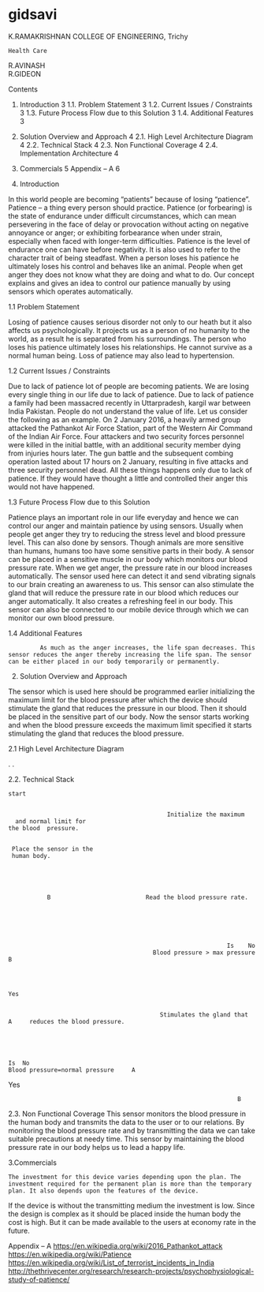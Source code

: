# gidsavi
K.RAMAKRISHNAN COLLEGE OF ENGINEERING, Trichy


	Health Care








                  	          
R.AVINASH	
R.GIDEON	





























Contents
1.	Introduction	3
1.1.	Problem Statement	3
1.2.	Current Issues / Constraints	3
1.3.	Future Process Flow due to this Solution	3
1.4.	Additional Features	3
2.	Solution Overview and Approach	4
2.1.	 High Level Architecture Diagram	4
2.2.	Technical Stack	4
2.3.	Non Functional Coverage	4
2.4.	Implementation Architecture	4
3.	Commercials	5
Appendix – A	6





































1.	Introduction
                
 In this world people are becoming “patients” because of losing “patience”. Patience – a thing every person should practice. Patience (or forbearing) is the state of endurance under difficult circumstances, which can mean persevering in the face of delay or provocation without acting on negative annoyance or anger; or exhibiting forbearance when under strain, especially when faced with longer-term difficulties. Patience is the level of endurance one can have before negativity. It is also used to refer to the character trait of being steadfast. When a person loses his patience he ultimately loses his control and behaves like an animal. People when get anger they does not know what they are doing and what to do. Our concept explains and gives an idea to control our patience manually by using sensors which operates automatically.

1.1	Problem Statement
                  
Losing of patience causes serious disorder not only to our heath but it also affects us psychologically. It projects us as a person of no humanity to the world, as a result he is separated from his surroundings. The person who loses his patience ultimately loses his relationships.  He cannot survive as a normal human being. Loss of patience may also lead to hypertension. 

1.2	Current Issues / Constraints 
                 
Due to lack of patience lot of people are becoming patients. We are losing every single thing in our life due to lack of patience. Due to lack of patience a family had been massacred recently in Uttarpradesh, kargil war between India Pakistan. People do not understand the value of life. Let us consider the following as an example. On 2 January 2016, a heavily armed group attacked the Pathankot Air Force Station, part of the Western Air Command of the Indian Air Force. Four attackers and two security forces personnel were killed in the initial battle, with an additional security member dying from injuries hours later. The gun battle and the subsequent combing operation lasted about 17 hours on 2 January, resulting in five attacks and three security personnel dead. All these things happens only due to lack of patience. If they would have thought a little and controlled their anger this would not have happened.

1.3	Future Process Flow due to this Solution

Patience plays an important role in our life everyday and hence we can control our anger and maintain patience by using sensors. Usually when people get anger they try to reducing the stress level and blood pressure level. This can also done by sensors. Though animals are more sensitive than humans, humans too have some sensitive parts in their body. A sensor can be placed in a sensitive muscle in our body which monitors our blood pressure rate. When we get anger, the pressure rate in our blood increases automatically. The sensor used here can detect it and send vibrating signals to our brain creating an awareness to us. This sensor can also stimulate the gland that will reduce the pressure rate in our blood which reduces our anger automatically. It also creates a refreshing feel in our body. This sensor can also be connected to our mobile device through which we can monitor our own blood pressure.



1.4	Additional Features

             As much as the anger increases, the life span decreases. This sensor reduces the anger thereby increasing the life span. The sensor can be either placed in our body temporarily or permanently. 
2.	Solution Overview and Approach

The sensor which is used here should be programmed earlier initializing the maximum limit for the blood pressure after which the device should stimulate the gland that reduces the pressure in our blood.
Then it should be placed in the sensitive part of our body.
Now the sensor starts working and when the blood pressure exceeds the maximum limit specified it starts stimulating the gland that reduces the blood pressure.

2.1	 High Level Architecture Diagram

  





	

	
.
.
	




















2.2. Technical Stack 


	start


                                                 Initialize the maximum
	  and normal limit for 	
	the blood  pressure.


	 Place the sensor in the 
	 human body.




                                            
               B                           Read the blood pressure rate.





	  
                                                                  Is	No
                                             Blood pressure > max pressure   	B




	Yes

	
                                               Stimulates the gland that 
	A	  reduces the blood pressure.




	
  	Is	No
	Blood pressure=normal pressure	   A




Yes

                                                                    
                                                                     B
2.3. Non Functional Coverage
This sensor monitors the blood pressure in the human body and transmits the data to the user or to our relations. By monitoring the blood pressure rate and by transmitting the data we can take suitable precautions at needy time. This sensor by maintaining the blood pressure rate in our body helps us to lead a happy life.

3.Commercials
           
	The investment for this device varies depending upon the plan. The investment required for the permanent plan is more than the temporary plan. It also depends upon the features of the device.
If the device is without the transmitting medium the investment is low. Since the design is complex as it should be placed inside the human body the cost is high. But it can be made available to the users at economy rate in the future.

Appendix – A
https://en.wikipedia.org/wiki/2016_Pathankot_attack
https://en.wikipedia.org/wiki/Patience
https://en.wikipedia.org/wiki/List_of_terrorist_incidents_in_India
http://thethrivecenter.org/research/research-projects/psychophysiological-study-of-patience/

